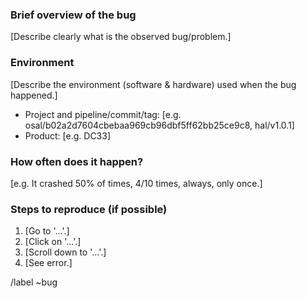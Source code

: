 ### Brief overview of the bug
[Describe clearly what is the observed bug/problem.]

### Environment
[Describe the environment (software & hardware) used when the bug happened.]
 
 - Project and pipeline/commit/tag: [e.g. osal/b02a2d7604cbebaa969cb96dbf5ff62bb25ce9c8, hal/v1.0.1]
 - Product: [e.g. DC33]

### How often does it happen?
[e.g. It crashed 50% of times, 4/10 times, always, only once.]

### Steps to reproduce (if possible)

1. [Go to '...'.]
2. [Click on '...'.]
3. [Scroll down to '...'.]
4. [See error.]

/label ~bug
